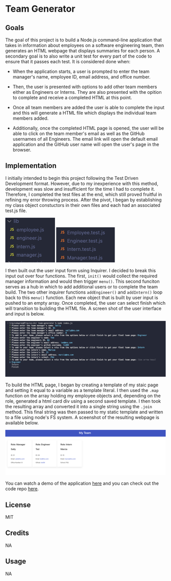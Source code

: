 # Team Generator

## Goals

The goal of this project is to build a Node.js command-line application that takes in information about employees on a software engineering team, then generates an HTML webpage that displays summaries for each person. A secondary goal is to also write a unit test for every part of the code to ensure that it passes each test. It is considered done when: 

- When the application starts, a user is prompted to enter the team manager's name, employee ID, email address, and office number.

- Then, the user is presented with options to add other team members either as Engineers or Interns. They are also presented with the opition to complete and receive a completed HTML at this point. 

- Once all team members are added the user is able to complete the input and this will generate a HTML file which displays the individual team members added. 

- Additionally, once the completed HTML page is opened, the user will be able to click on the team member's email as well as the GitHub usernames of all Engineers. The email link will open the default email application and the GitHub user name will open the user's page in the browser. 

## Implementation

I initially intended to begin this project following the Test Driven Development format. However, due to my inexperience with this method, development was slow and insufficient for the time I had to complete it. Therefore, I completed the test files at the end, which still proved fruitful in refining my error throwing process. After the pivot, I began by establishing my class object constuctors in their own files and each had an associated test.js file. 

![image of object files](./assets/classes.png) ![image of test files](./assets/testfiles.png) 

I then built out the user input form using Inquirer. I decided to break this input out over four functions. The first, `init()` would collect the required manager information and would then trigger `menu()`. This second funciton serves as a hub in which to add additional users or to complete the team build. The two other inquirer functions `addEngineer()` and `addIntern()` loop back to this `menu()` function. Each new object that is built by user input is pushed to an empty array. Once completed, the user can select finish which will transition to building the HTML file. A screen shot of the user interface and input is below. 

![image of user input](./assets/input.png)

To build the HTML page, I began by creating a template of my staic page and setting it equal to a variable as a template literal. I then used the `.map` function on the array holding my employee objects and, depending on the role, generated a html card div using a second saved template. I then took the resulting array and converted it into a single string using the `.join` method. This final string was then passed to my static template and written to a file using node's FS system. A sceenshot of the resulting webpage is available below. 

![image of webpage](./assets/output.png)

You can watch a demo of the application [here](https://drive.google.com/file/d/16aj-oIo6XUKjNrkM2v7e3e8Ughoj7TWM/view) and you can check out the code repo [here](https://github.com/Traveye/team-generator).

## License
MIT

## Credits
NA

## Usage
NA
